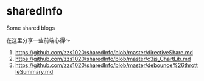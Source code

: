 # sharedInfo
Some shared blogs

在这里分享一些前端心得～

1. https://github.com/zzs1020/sharedInfo/blob/master/directiveShare.md
2. https://github.com/zzs1020/sharedInfo/blob/master/c3js_ChartLib.md
3. https://github.com/zzs1020/sharedInfo/blob/master/debounce%26throttleSummary.md
